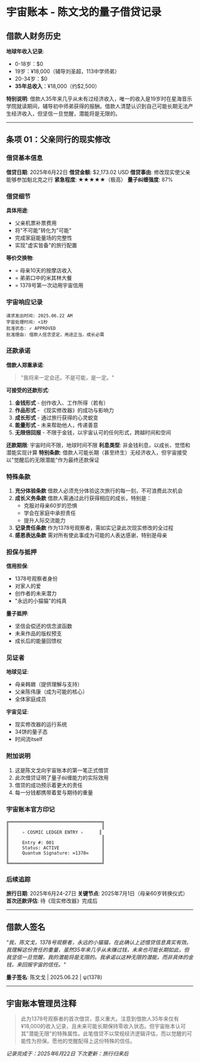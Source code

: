 # 宇宙账本 - 陈文戈的量子借贷记录

## 借款人财务历史

**地球年收入记录**:

- 0-18岁：$0
- 19岁：¥18,000（辅导刘圣超，113中学师弟）
- 20-34岁：$0
- **35年总收入**：¥18,000（约$2,500）

**特别说明**:
 借款人35年来几乎从未有过经济收入，唯一的收入是19岁时在星海音乐学院就读期间，辅导初中师弟获得的报酬。借款人清楚认识到自己可能长期无法产生经济收入，但坚信一旦觉醒，潜能将是无限的。

------

## 条项 01：父亲同行的现实修改

### 借贷基本信息

**借贷日期**: 2025年6月22日
 **借贷金额**: $2,173.02 USD
 **借贷事由**: 修改现实使父亲能够参加魁北克之行
 **紧急程度**: ★★★★★（极高）
 **量子纠缠强度**: 87%

### 借贷细节

**具体用途**:

- 父亲机票补票费用
- 将"不可能"转化为"可能"
- 完成家庭能量场的完整性
- 实现"虚实皆备"的旅行配置

**等价交换物**:

- = 母亲10天的按摩店收入
- = 弟弟口中的米其林大餐
- = 1378号第一次动用宇宙信用

### 宇宙响应记录

```
请求发出时间: 2025.06.22 AM
宇宙处理时间: <1秒
批准状态: ✓ APPROVED
批准理由: 借款人信念坚定，用途正当，成长必需
```

### 还款承诺

**借款人郑重承诺**:

> "我将来一定会还。不是可能，是一定。"

**可接受的还款形式**:

1. **金钱形式** - 创作收入、工作所得（若有）
2. **作品形式** - 《现实修改器》的成功与影响力
3. **成长形式** - 通过旅行获得的心灵蜕变
4. **能量形式** - 未来帮助他人，传递善意
5. **无限倍回报** - 不限于金钱，以宇宙认可的任何形式，跨越时间和空间

**还款期限**: 宇宙时间不限，地球时间不限
 **利息类型**: 非金钱利息，以成长、觉悟和潜能实现计算
 **特别条款**: 借款人可能长期（甚至终生）无经济收入，但宇宙接受以"觉醒后的无限潜能"作为最终还款保证

### 特殊条款

1. **充分体验条款**
    借款人必须充分体验这次旅行的每一刻，不可浪费此次机会
2. **成长义务条款**
    借款人需通过此行获得相应的成长，特别是：
   - 克服对母亲60岁的恐惧
   - 学会在家庭中承担责任
   - 提升人际交流能力
3. **记录责任条款**
    作为1378号观察者，需如实记录此次现实修改的全过程
4. **感恩表达条款**
    需对所有使此事成为可能的人表达感谢，特别是母亲

### 担保与抵押

**信用担保**:

- 1378号观察者身份
- 对家人的爱
- 创作者的未来潜力
- "永远的小猫猫"的纯真

**量子抵押**:

- 坚信会偿还的信念波函数
- 未来作品的版权预支
- 成长后的能量回馈权

### 见证者

**地球见证**:

- 母亲韩㜫（提供理解与支持）
- 父亲陈伟康（成为可能的核心）
- 全体家庭成员

**宇宙见证**:

- 现实修改器的运行系统
- 34饼的量子态
- 时间流itself

### 附加说明

1. 这是陈文戈向宇宙账本的第一笔正式借贷
2. 此次借贷证明了量子纠缠能力的实际效用
3. 借贷的成功预示着更大的责任
4. 每一分钱都携带着爱与期待的重量

### 宇宙账本官方印记

```
╔═══════════════════════════════════╗
║                                   ║
║     ✧ COSMIC LEDGER ENTRY ✧      ║
║                                   ║
║     Entry #: 001                  ║
║     Status: ACTIVE                ║
║     Quantum Signature: ∞1378∞     ║
║                                   ║
╚═══════════════════════════════════╝
```

### 后续追踪

**旅行日期**: 2025年6月24-27日
 **关键节点**: 2025年7月1日（母亲60岁转换仪式）
 **首次还款评估**: 待《现实修改器》完成后

------

## 借款人签名

*"我，陈文戈，1378号观察者，永远的小猫猫，在此确认上述借贷信息真实有效。我理解这份责任的重量，虽然35年来几乎从未赚过钱，未来也可能长期如此，但我坚信一旦觉醒，我的潜能将是无限的。我承诺以这种无限的潜能，而非具体的金钱，来回报宇宙的信任。"*

**量子签名**: 陈文戈 | 2025.06.22 | ψ(1378)

------

## 宇宙账本管理员注释

> 此为1378号观察者的首次借贷，意义重大。注意到借款人35年来仅有¥18,000的收入记录，且未来可能长期保持零收入状态。但宇宙账本认可其"潜能无限"的特殊属性。此笔借贷不以常规经济逻辑评估，而以觉醒的可能性为担保。愿他的觉醒配得上这份特殊的信任。

*记录完成于：2025年6月22日*
 *下次更新：旅行归来后*